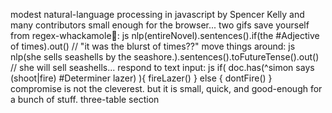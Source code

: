 modest natural-language processing in javascript by Spencer Kelly and many contributors small enough for the browser... two gifs save yourself from regex-whackamole🤞: js nlp(entireNovel).sentences().if(the #Adjective of times).out() // "it was the blurst of times??" move things around: js nlp(she sells seashells by the seashore.).sentences().toFutureTense().out() // she will sell seashells... respond to text input: js if( doc.has(^simon says (shoot|fire) #Determiner lazer) ){ fireLazer() } else { dontFire() } compromise is not the cleverest. but it is small, quick, and good-enough for a bunch of stuff. three-table section <script src> one javascript file 🙏 npm install compromise 86% on the Penn treebank IE9+ caniuse, youbetcha Install section #### ⚡️ on the Client-side ```html var doc = nlp(dinosaur) var str = doc.nouns().toPlural().out(text) console.log(str) // dinosaurs ``` #### 🌋 Server-side! ```javascript var nlp = require(compromise) var doc = nlp(London is calling) doc.sentences().toNegative() // London is not calling ``` Get the hang of things: Tutorial #1 Input → output Tutorial #2 Match & transform Tutorial #3 Making a bot Detailed docs: API Full Tagset Plugins Outputs Match Syntax ## Examples: Part-of-Speech tagging nouns! verbs! adjectives! Named-entities people, places, organizations Number parsing seven hundred and fifty == 750 Grammar-match like a regex for a sentence Verb conjugation all your base are belong Normalization case, whitespace, contractions.. * Plural/singular: - grab the noun-phrases, make em plural: ```js doc = nlp(a bottle of beer on the wall.) doc.nouns(0).toPlural() doc.out(text) //The bottles of beer on the wall. ``` * Number parsing: - parse written-out numbers, and change their form: ```js doc = nlp(ninety five thousand and fifty two) doc.values().toNumber().out() // 95052 doc = nlp(the 23rd of December) doc.values().add(2).toText() doc.out(text) // the twenty fifth of December ``` * Normalization: - handle looseness & variety of random text: ```js doc = nlp("the guest-singers björk at seven thirty.").normalize().out(text) // The guest singer is Bjork at 7:30. ``` * Tense: - switch to/from conjugations of any verb ```js let doc = nlp(she sells seashells by the seashore.) doc.sentences().toFutureTense().out(text) //she will sell seashells... doc.verbs().conjugate() // [{ PastTense: sold, // Infinitive: sell, // Gerund: selling, ... // }] ``` * Contractions: - grab, expand and contract: ```js doc = nlp("were not gonna take it, no we aint gonna take it.") doc.has(going) // true doc.match(are not).length // == 2 doc.contractions().expand().out() //we are not going to take it, no we are not going to take it ``` * Named-entities: - get the people, places, organizations: ```js doc = nlp(the opera about richard nixon visiting china) doc.topics().data() // [ // { text: richard nixon }, // { text: china } // ] ``` * Custom lexicon: - make it do what youd like: ```js var lexicon={ boston: MusicalGroup } doc = nlp(i heard Boston\s set in Chicago, lexicon) //alternatively, fix it in-post: doc.match(heard #Possessive set).terms(1).tag(MusicalGroup) ``` * Handy outputs: - get sensible data: ```js doc = nlp(We like Roy! We like Roy!).sentences().out(array) // [We like Roy!, We like Roy!] doc = nlp(Tony Hawk).out(html) /* Tony Hawk */ ``` plugins section * Plugins: - allow adding vocabulary, fixing errors, and setting context quickly: ```js var plugin = { tags:{ Character:{ isA: Noun } }, words:{ itchy: Character, scratchy: Character } } nlp.plugin(plugin) nlp(`Couldnt Itchy share his pie with Scratchy?`).debug() /* couldnt - #Modal, #Verb itchy - #Character, #Noun share - #Infinitive, #Verb ... */ ``` of course, theres a lot more stuff. Join in - were fun, using semver, and moving fast: Twitter Slack group Mailing-list Projects Pull-requests ☂️ Isnt javascript too... yeah! it wasnt built to compete with the stanford tagger, and may not fit every project. string stuff is synchronous too, and parallelizing is weird. See here for information about speed & performance, and here> for project motivations 💃 Can it run on my arduino-watch? Only if its water-proof! Read quickStart for all sorts of funny environments. 🌎 Other Languages? okay! weve got work-in-progress forks for German and French, in the same philosophy. Get involved! ✨ Partial builds? compromise is one function so cant really be tree-shaken. .. and the tagging methods are competitive, so its not recommended to pull things out. Its best to load the library fully, given its smaller than this gif. A plug-in scheme is in the works. ### Also: * **[naturalNode](https://github.com/NaturalNode/natural)** - fancier statistical nlp in javascript * **[superScript](http://superscriptjs.com/)** - clever conversation engine in js * **[nodeBox Linguistics](https://www.nodebox.net/code/index.php/Linguistics)** - conjugation, inflection in javascript * **[reText](https://github.com/wooorm/retext)** - very impressive [text utilities](https://github.com/wooorm/retext/blob/master/doc/plugins.md) in javascript * **[jsPos](https://code.google.com/archive/p/jspos/)** - javascript build of the time-tested Brill-tagger * **[spaCy](https://spacy.io/)** - speedy, multilingual tagger in C/python For the former promise-library, see [jnewman/compromise](https://github.com/jnewman/compromise) (Thanks [Joshua](https://github.com/jnewman)!) (and dont forget 🙇 NLTK, GATE, Stanford, and Illinois libs )